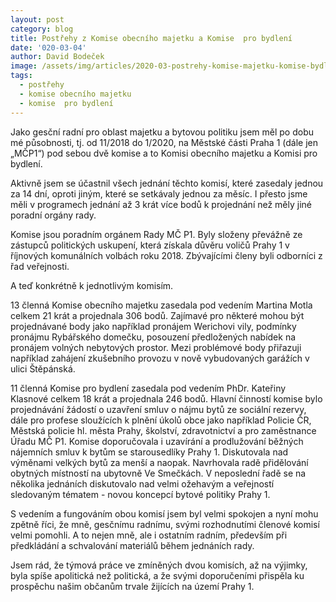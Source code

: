 ```yaml
---
layout: post
category: blog
title: Postřehy z Komise obecního majetku a Komise  pro bydlení
date: '020-03-04'
author: David Bodeček
image: /assets/img/articles/2020-03-postrehy-komise-majetku-komise-bydleni.png
tags:
  - postřehy
  - komise obecního majetku
  - komise  pro bydlení
---
```

Jako gesční radní pro oblast majetku a bytovou politiku jsem měl po dobu mé působnosti, tj. od 11/2018 do 1/2020, na Městské části Praha 1 (dále jen „MČP1“) pod sebou dvě komise a to Komisi obecního majetku a Komisi pro bydlení.

Aktivně jsem se účastnil všech jednání těchto komisí, které zasedaly jednou za 14 dní, oproti jiným, které se setkávaly jednou za měsíc. I přesto jsme měli v programech jednání až 3 krát více bodů k projednání než měly jiné poradní orgány rady.

Komise jsou poradním orgánem Rady MČ P1. Byly složeny převážně ze zástupců politických uskupení, která získala důvěru voličů Prahy 1 v říjnových komunálních volbách roku 2018. Zbývajícími členy byli odborníci z řad veřejnosti.

A teď konkrétně k jednotlivým komisím.

13 členná Komise obecního majetku zasedala pod vedením Martina Motla celkem 21 krát a projednala 306 bodů. Zajímavé pro některé mohou být projednávané body jako například pronájem Werichovi vily, podmínky pronájmu Rybářského domečku, posouzení předložených nabídek na pronájem volných nebytových prostor. Mezi problémové body přiřazuji například zahájení zkušebního provozu v nově vybudovaných garážích v ulici Štěpánská.

11 členná Komise pro bydlení zasedala pod vedením PhDr. Kateřiny Klasnové celkem 18 krát a projednala 246 bodů. Hlavní činností komise bylo projednávání žádostí o uzavření smluv o nájmu bytů ze sociální rezervy, dále pro profese sloužících k plnění úkolů obce jako například Policie ČR, Městská policie hl. města Prahy, školství, zdravotnictví a pro zaměstnance Úřadu MČ P1. Komise doporučovala i uzavírání a prodlužování běžných nájemních smluv k bytům se starousedlíky Prahy 1. Diskutovala nad výměnami velkých bytů za menší a naopak. Navrhovala radě přidělování obytných místností na ubytovně Ve Smečkách. V neposlední řadě se na několika jednáních diskutovalo nad velmi ožehavým a veřejností sledovaným tématem - novou koncepcí bytové politiky Prahy 1.

S vedením a fungováním obou komisí jsem byl velmi spokojen a nyní mohu zpětně říci, že mně, gesčnímu radnímu, svými rozhodnutími členové komisí velmi pomohli. A to nejen mně, ale i ostatním radním, především při předkládání a schvalování materiálů během jednáních rady.

Jsem rád, že týmová práce ve zmíněných dvou komisích, až na výjimky, byla spíše apolitická než politická, a že svými doporučeními přispěla ku prospěchu našim občanům trvale žijících na území Prahy 1.
